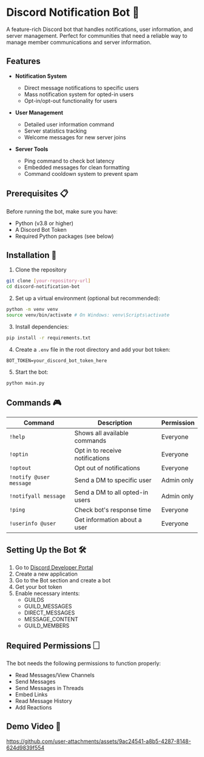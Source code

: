 # Discord Notification Bot 🤖

A feature-rich Discord bot that handles notifications, user information, and server management. Perfect for communities that need a reliable way to manage member communications and server information.

## Features 

- **Notification System**
  - Direct message notifications to specific users
  - Mass notification system for opted-in users
  - Opt-in/opt-out functionality for users

- **User Management**
  - Detailed user information command
  - Server statistics tracking
  - Welcome messages for new server joins

- **Server Tools**
  - Ping command to check bot latency
  - Embedded messages for clean formatting
  - Command cooldown system to prevent spam

## Prerequisites 📋

Before running the bot, make sure you have:

- Python (v3.8 or higher)
- A Discord Bot Token
- Required Python packages (see below)

## Installation 🚀

1. Clone the repository
```bash
git clone [your-repository-url]
cd discord-notification-bot
```

2. Set up a virtual environment (optional but recommended):
```bash
python -m venv venv
source venv/bin/activate # On Windows: venv\Scripts\activate
```

3. Install dependencies:
```bash
pip install -r requirements.txt
```

4. Create a `.env` file in the root directory and add your bot token:
```env
BOT_TOKEN=your_discord_bot_token_here
```

5. Start the bot:
```bash
python main.py
```

## Commands 🎮

| Command | Description | Permission |
|---------|-------------|------------|
| `!help` | Shows all available commands | Everyone |
| `!optin` | Opt in to receive notifications | Everyone |
| `!optout` | Opt out of notifications | Everyone |
| `!notify @user message` | Send a DM to specific user | Admin only |
| `!notifyall message` | Send a DM to all opted-in users | Admin only |
| `!ping` | Check bot's response time | Everyone |
| `!userinfo @user` | Get information about a user | Everyone |

## Setting Up the Bot 🛠️

1. Go to [Discord Developer Portal](https://discord.com/developers/applications)
2. Create a new application
3. Go to the Bot section and create a bot
4. Get your bot token
5. Enable necessary intents:
   - GUILDS
   - GUILD_MESSAGES
   - DIRECT_MESSAGES
   - MESSAGE_CONTENT
   - GUILD_MEMBERS

## Required Permissions 🗌

The bot needs the following permissions to function properly:
- Read Messages/View Channels
- Send Messages
- Send Messages in Threads
- Embed Links
- Read Message History
- Add Reactions

## Demo Video 🎥


https://github.com/user-attachments/assets/9ac24541-a8b5-4287-8148-624d9839f554

